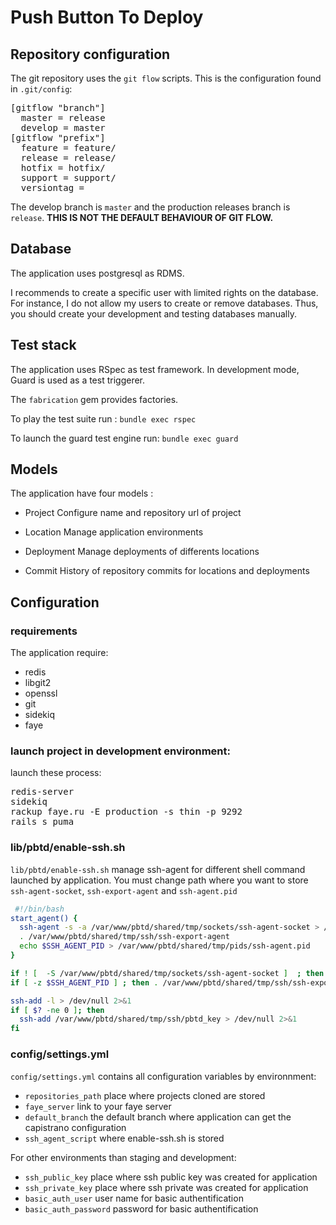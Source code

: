 # Push Button To Deploy

## Repository configuration

The git repository uses the `git flow` scripts. This is the configuration found in `.git/config`:

<pre>
[gitflow "branch"]
  master = release
  develop = master
[gitflow "prefix"]
  feature = feature/
  release = release/
  hotfix = hotfix/
  support = support/
  versiontag =
</pre>

The develop branch is `master` and the production releases branch is `release`. **THIS IS NOT THE DEFAULT BEHAVIOUR OF GIT FLOW.**

## Database

The application uses postgresql as RDMS.

I recommends to create a specific user with limited rights on the database. For instance, I do not allow my users to create or remove databases.
Thus, you should create your development and testing databases manually.

## Test stack

The application uses RSpec as test framework. In development mode, Guard is used as a test triggerer.

The `fabrication` gem provides factories.

To play the test suite run : `bundle exec rspec`

To launch the guard test engine run: `bundle exec guard`


## Models

The application have four models :
* Project
  Configure name and repository url of project
* Location
  Manage application environments

* Deployment
  Manage deployments of differents locations
* Commit
  History of repository commits for locations and deployments

## Configuration

### requirements

The application require:

* redis
* libgit2
* openssl
* git
* sidekiq
* faye

### launch project in development environment:

launch these process:
<pre>
redis-server
sidekiq
rackup faye.ru -E production -s thin -p 9292
rails s puma
</pre>

### lib/pbtd/enable-ssh.sh

`lib/pbtd/enable-ssh.sh` manage ssh-agent for different shell command launched by application.
You must change path where you want to store `ssh-agent-socket`, `ssh-export-agent` and `ssh-agent.pid`

```sh
 #!/bin/bash
start_agent() {
  ssh-agent -s -a /var/www/pbtd/shared/tmp/sockets/ssh-agent-socket > /var/www/pbtd/shared/tmp/ssh/ssh-export-agent
  . /var/www/pbtd/shared/tmp/ssh/ssh-export-agent
  echo $SSH_AGENT_PID > /var/www/pbtd/shared/tmp/pids/ssh-agent.pid
}

if ! [  -S /var/www/pbtd/shared/tmp/sockets/ssh-agent-socket ]  ; then start_agent; fi
if [ -z $SSH_AGENT_PID ] ; then . /var/www/pbtd/shared/tmp/ssh/ssh-export-agent; fi

ssh-add -l > /dev/null 2>&1
if [ $? -ne 0 ]; then
  ssh-add /var/www/pbtd/shared/tmp/ssh/pbtd_key > /dev/null 2>&1
fi
```

### config/settings.yml

`config/settings.yml` contains all configuration variables by environnment:

* `repositories_path` place where projects cloned are stored
* `faye_server` link to your faye server
* `default_branch` the default branch where application can get the capistrano configuration
* `ssh_agent_script` where enable-ssh.sh is stored

For other environments than staging and development:

* `ssh_public_key` place where ssh public key was created for application
* `ssh_private_key` place where ssh private was created for application
* `basic_auth_user` user name for basic authentification
* `basic_auth_password` password for basic authentification

